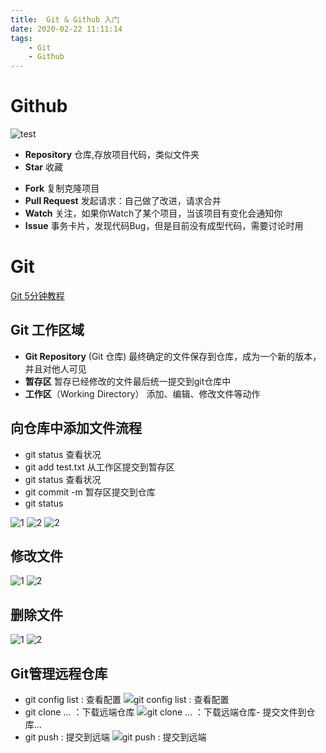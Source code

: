 ```yaml
---
title:  Git & Github 入门
date: 2020-02-22 11:11:14
tags:
	- Git
	- Github
---
```



# Github
![test](https://img-blog.csdnimg.cn/20200221204225310.png?x-oss-process=image/watermark,type_ZmFuZ3poZW5naGVpdGk,shadow_10,text_aHR0cHM6Ly9ibG9nLmNzZG4ubmV0L3dlaXhpbl80MzQ4ODk1OA==,size_16,color_FFFFFF,t_70)
- **Repository**
仓库,存放项目代码，类似文件夹
- **Star**
收藏
<!--more-->
- **Fork**
复制克隆项目
- **Pull Request**
发起请求：自己做了改进，请求合并
- **Watch**
关注，如果你Watch了某个项目，当该项目有变化会通知你
- **Issue**
事务卡片，发现代码Bug，但是目前没有成型代码，需要讨论时用

# Git
[Git 5分钟教程](https://www.runoob.com/w3cnote/git-five-minutes-tutorial.html)
## Git 工作区域
- **Git Repository** (Git 仓库)
最终确定的文件保存到仓库，成为一个新的版本，并且对他人可见
- **暂存区**
暂存已经修改的文件最后统一提交到git仓库中
- **工作区**（Working Directory）
添加、编辑、修改文件等动作
## 向仓库中添加文件流程
- git status 查看状况
- git add test.txt 从工作区提交到暂存区
- git status 查看状况
- git commit -m 暂存区提交到仓库
- git status


![1](https://img-blog.csdnimg.cn/20200221220525274.png?x-oss-process=image/watermark,type_ZmFuZ3poZW5naGVpdGk,shadow_10,text_aHR0cHM6Ly9ibG9nLmNzZG4ubmV0L3dlaXhpbl80MzQ4ODk1OA==,size_16,color_FFFFFF,t_70)
![2](https://img-blog.csdnimg.cn/20200221222452828.png?x-oss-process=image/watermark,type_ZmFuZ3poZW5naGVpdGk,shadow_10,text_aHR0cHM6Ly9ibG9nLmNzZG4ubmV0L3dlaXhpbl80MzQ4ODk1OA==,size_16,color_FFFFFF,t_70)
![2](https://img-blog.csdnimg.cn/20200221222527833.png?x-oss-process=image/watermark,type_ZmFuZ3poZW5naGVpdGk,shadow_10,text_aHR0cHM6Ly9ibG9nLmNzZG4ubmV0L3dlaXhpbl80MzQ4ODk1OA==,size_16,color_FFFFFF,t_70)

## 修改文件
![1](https://img-blog.csdnimg.cn/20200221223226844.png?x-oss-process=image/watermark,type_ZmFuZ3poZW5naGVpdGk,shadow_10,text_aHR0cHM6Ly9ibG9nLmNzZG4ubmV0L3dlaXhpbl80MzQ4ODk1OA==,size_16,color_FFFFFF,t_70)
![2](https://img-blog.csdnimg.cn/20200221223401698.png?x-oss-process=image/watermark,type_ZmFuZ3poZW5naGVpdGk,shadow_10,text_aHR0cHM6Ly9ibG9nLmNzZG4ubmV0L3dlaXhpbl80MzQ4ODk1OA==,size_16,color_FFFFFF,t_70)
## 删除文件
![1](https://img-blog.csdnimg.cn/20200221223610489.png?x-oss-process=image/watermark,type_ZmFuZ3poZW5naGVpdGk,shadow_10,text_aHR0cHM6Ly9ibG9nLmNzZG4ubmV0L3dlaXhpbl80MzQ4ODk1OA==,size_16,color_FFFFFF,t_70)
![2](https://img-blog.csdnimg.cn/2020022122363784.png?x-oss-process=image/watermark,type_ZmFuZ3poZW5naGVpdGk,shadow_10,text_aHR0cHM6Ly9ibG9nLmNzZG4ubmV0L3dlaXhpbl80MzQ4ODk1OA==,size_16,color_FFFFFF,t_70)
## Git管理远程仓库

- git config list : 查看配置
![git config list : 查看配置](https://img-blog.csdnimg.cn/20200222100541300.png?x-oss-process=image/watermark,type_ZmFuZ3poZW5naGVpdGk,shadow_10,text_aHR0cHM6Ly9ibG9nLmNzZG4ubmV0L3dlaXhpbl80MzQ4ODk1OA==,size_16,color_FFFFFF,t_70)
- git clone ... ：下载远端仓库
![git clone ... ：下载远端仓库](https://img-blog.csdnimg.cn/2020022210063952.png)- 提交文件到仓库...
- git push : 提交到远端
![git push : 提交到远端](https://img-blog.csdnimg.cn/20200222102541101.png?x-oss-process=image/watermark,type_ZmFuZ3poZW5naGVpdGk,shadow_10,text_aHR0cHM6Ly9ibG9nLmNzZG4ubmV0L3dlaXhpbl80MzQ4ODk1OA==,size_16,color_FFFFFF,t_70)

 
